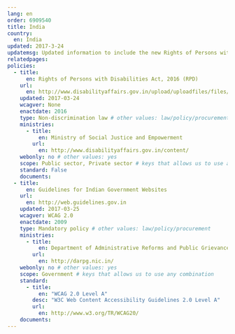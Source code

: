 ```yaml
---
lang: en
order: 6909540
title: India
country:
  en: India
updated: 2017-3-24
updatemsg: Updated information to include the new Rights of Persons with Disabilities Act passed in December 2016.
relatedpages:
policies:
  - title:
      en: Rights of Persons with Disabilities Act, 2016 (RPD)
    url:
      en: http://www.disabilityaffairs.gov.in/upload/uploadfiles/files/RPWD%20ACT%202016.pdf
    updated: 2017-03-24
    wcagver: None
    enactdate: 2016
    type: Non-discrimination law # other values: law/policy/procurement
    ministries:
      - title:
          en: Ministry of Social Justice and Empowerment
        url:
          en: http://www.disabilityaffairs.gov.in/content/
    webonly: no # other values: yes
    scope: Public sector, Private sector # keys that allows us to use any combination
    standard: False
    documents:
  - title:
      en: Guidelines for Indian Government Websites
    url:
      en: http://web.guidelines.gov.in
    updated: 2017-03-25
    wcagver: WCAG 2.0
    enactdate: 2009
    type: Mandatory policy # other values: law/policy/procurement
    ministries:
      - title:
          en: Department of Administrative Reforms and Public Grievances
        url:
          en: http://darpg.nic.in/
    webonly: no # other values: yes
    scope: Government # keys that allows us to use any combination
    standard:
      - title:
          en: "WCAG 2.0 Level A"
        desc: "W3C Web Content Accessibility Guidelines 2.0 Level A"
        url:
          en: http://www.w3.org/TR/WCAG20/
    documents:
---
```

